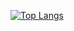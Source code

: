 [![Top Langs](https://github-readme-stats.vercel.app/api/top-langs/?username=ShinAnase)](https://github.com/anuraghazra/github-readme-stats)

<!--
**ShinAnase/ShinAnase** is a ✨ _special_ ✨ repository because its `README.md` (this file) appears on your GitHub profile.

Here are some ideas to get you started:

- 🔭 I’m currently working on ...
- 🌱 I’m currently learning ...
- 👯 I’m looking to collaborate on ...
- 🤔 I’m looking for help with ...
- 💬 Ask me about ...
- 📫 How to reach me: ...
- 😄 Pronouns: ...
- ⚡ Fun fact: ...
-->
